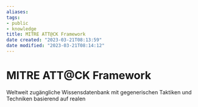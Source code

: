 ```yaml
---
aliases: 
tags: 
- public
- knowledge
title: MITRE ATT@CK Framework
date created: "2023-03-21T08:13:59"
date modified: "2023-03-21T08:14:12"
---
```


# MITRE ATT@CK Framework

Weltweit zugängliche Wissensdatenbank mit gegenerischen Taktiken und Techniken basierend auf realen